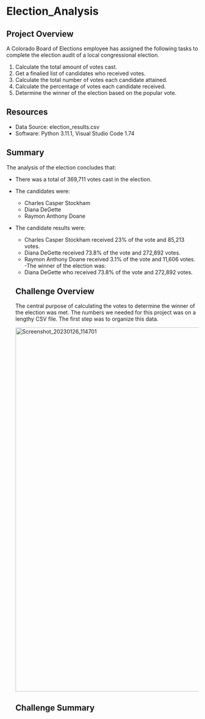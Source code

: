 # Election_Analysis

## Project Overview
A Colorado Board of Elections employee has assigned the following tasks to complete the election audit of a local congressional election.

1. Calculate the total amount of votes cast.
2. Get a finalied list of candidates who received votes.
3. Calculate the total number of votes each candidate attained.
4. Calculate the percentage of votes each candidate received.
5. Determine the winner of the election based on the popular vote.

## Resources
- Data Source: election_results.csv
- Software: Python 3.11.1, Visual Studio Code 1.74

## Summary
The analysis of the election concludes that: 
- There was a total of 369,711 votes cast in the election.
- The candidates were:
  - Charles Casper Stockham
  - Diana DeGette
  - Raymon Anthony Doane
- The candidate results were: 
  - Charles Casper Stockham received 23% of the vote and 85,213 votes.
  - Diana DeGette received 73.8% of the vote and 272,892 votes.
  - Raymon Anthony Doane received 3.1% of the vote and 11,606 votes.
 -The winner of the election was:
  - Diana DeGette who received 73.8% of the vote and 272,892 votes.
  
  ## Challenge Overview
  The central purpose of calculating the votes to determine the winner of the election was met. The numbers we needed for this project was on a lengthy CSV file. The first step was to organize this data.
  
  <img width="952" alt="Screenshot_20230126_114701" src="https://user-images.githubusercontent.com/113315239/214935689-df82eda1-0a6c-4b2a-859d-311d061fe275.png">

  
  ## Challenge Summary

